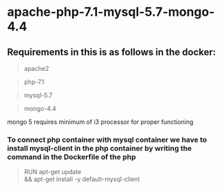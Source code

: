 # apache-php-7.1-mysql-5.7-mongo-4.4

## Requirements in this is as follows in the docker:
>apache2

>php-7.1

>mysql-5.7

>mongo-4.4

mongo 5 requires minimum of i3 processor for proper functioning

### To connect php container with mysql container we have to install mysql-client in the php container by writing the command in the Dockerfile of the php

>RUN apt-get update \
    && apt-get install -y default-mysql-client

